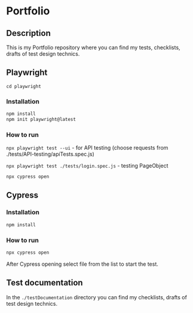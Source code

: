 # Portfolio

## Description
This is my Portfolio repository where you can find my tests, checklists, drafts of test design technics.

## Playwright
`cd playwright`
### Installation
```js
npm install
npm init playwright@latest
```
### How to run
`npx playwright test --ui` - for API testing (choose requests from ./tests/API-testing/apiTests.spec.js)

`npx playwright test ./tests/login.spec.js` - testing PageObject 

```js
npx cypress open
```
## Cypress
### Installation
```js
npm install

```

### How to run
```js
npx cypress open
```
After Cypress opening select file from the list to start the test.

## Test documentation
In the `./testDocumentation` directory you can find my checklists, drafts of test design technics.

